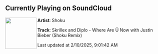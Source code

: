 ## Currently Playing on SoundCloud

[<img align="left" width="100" src="https://i1.sndcdn.com/artworks-ZJZQsonAr7dZJz9l-S1BeOw-t500x500.jpg">](https://soundcloud.com/shokuofficial/skrillex-and-diplo-where-are)

**Artist**: Shoku 

**Track**: Skrillex and Diplo - Where Are Ü Now with Justin Bieber  (Shoku Remix)

Last updated at 2/10/2025, 9:01:42 AM

